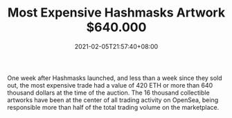 ﻿---
title: "Most Expensive Hashmasks Artwork $640.000"
date: 2021-02-05T21:57:40+08:00
lastmod: 2021-02-05T16:45:40+08:00
draft: false
authors: ["Hamlin"]
description: "One week after Hashmasks launched, and less than a week since they sold out, the most expensive trade had a value of 420 ETH or more than 640 thousand dollars at the time of the auction. The 16 thousand collectible artworks have been at the center of all trading activity on OpenSea, being responsible more than half of the total trading volume on the marketplace."
featuredImage: "most-expensive-hashmasks-artwork-701-000.png"
tags: ["Strategy Games","Play to Earn"]
categories: ["news"]
news: ["Strategy Games"]
weight: 
lightgallery: true
pinned: false
recommend: false
recommend1: false
---

One week after Hashmasks launched, and less than a week since they sold out, the most expensive trade had a value of 420 ETH or more than 640 thousand dollars at the time of the auction. The 16 thousand collectible artworks have been at the center of all trading activity on OpenSea, being responsible more than half of the total trading volume on the marketplace.

<!--more-->

